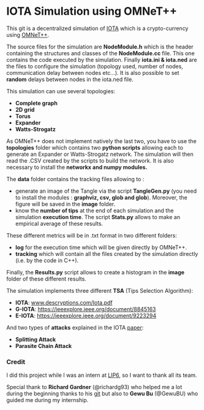 # IOTA Simulation using OMNeT++

This git is a decentralized simulation of [IOTA](https://www.iota.org/) which is a crypto-currency  using [OMNeT++](https://omnetpp.org/). 

The source files for the simulation are **NodeModule.h** which is the header containing the structures and classes of the **NodeModule.cc** file. This one contains the code executed by the simulation. Finally **iota.ini & iota.ned** are the files to configure the simulation (topology used, number of nodes, communication delay between nodes etc...). It is also possible to set **random** delays between nodes in the iota.ned file. 

This simulation can use several topologies: 
- **Complete graph**
- **2D grid**
- **Torus**
- **Expander**
- **Watts-Strogatz**

As OMNeT++ does not implement natively the last two, you have to use the **topologies** folder which contains two **python scripts** allowing each to generate an Expander or Watts-Strogatz network. The simulation will then read the .CSV created by the scripts to build the network. It is also necessary to install the **networkx and numpy modules.**

The **data** folder contains the tracking files allowing to : 
- generate an image of the Tangle via the script **TangleGen.py** (you need to install the modules : **graphviz, csv, glob and glob**). Moreover, the figure will be saved in the **image** folder.
- know the **number of tips** at the end of each simulation and the simulation **execution time**. The script **Stats.py** allows to make an empirical average of these results.

These different metrics will be in .txt format in two different folders: 
- **log** for the execution time which will be given directly by OMNeT++.
- **tracking** which will contain all the files created by the simulation directly (i.e. by the code in C++). 

Finally, the **Results.py** script allows to create a histogram in the **image** folder of these different results. 

The simulation implements three different **TSA** (Tips Selection Algorithm): 
- **IOTA**: www.descryptions.com/Iota.pdf
- **G-IOTA**: https://ieeexplore.ieee.org/document/8845163
- **E-IOTA**: https://ieeexplore.ieee.org/document/9223294

And two types of **attacks** explained in the IOTA [paper](www.descryptions.com/Iota.pdf): 
- **Splitting Attack**
- **Parasite Chain Attack**

### Credit

I did this project while I was an intern at [LIP6](https://www.lip6.fr/), so I want to thank all its team.  

Special thank to **Richard Gardner** (@richardg93) who helped me a lot during the beginning thanks to his [git](https://github.com/richardg93/TangleSim) but also to **Gewu Bu** (@GewuBU) who guided me during my internship.   

